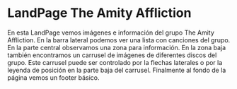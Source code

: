 # LandPage The Amity Affliction

En esta LandPage vemos imágenes e información del grupo The Amity Affliction.
En la barra lateral podemos ver una lista con canciones del grupo. En la parte central observamos una zona para información.
En la zona baja también encontramos un carrusel de imágenes de diferentes discos del grupo. Este carrusel puede ser controlado por la flechas laterales o por la leyenda de posición en la parte baja del carrusel.
Finalmente al fondo de la página vemos un footer básico.
